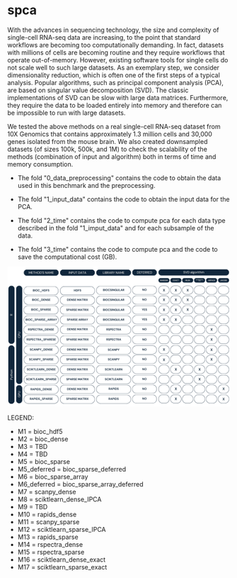 # spca

With the advances in sequencing technology, the size and complexity of single-cell RNA-seq data are increasing, to the point that standard workflows are becoming too computationally demanding. In fact, datasets with millions of cells are becoming routine and they require workflows that operate out-of-memory.
However, existing software tools for single cells do not scale well to such large datasets. As an exemplary step, we consider dimensionality reduction, which is often one of the first steps of a typical analysis. Popular algorithms, such as principal component analysis (PCA), are based on singular value decomposition (SVD).
The classic implementations of SVD can be slow with large data matrices. Furthermore, they require the data to be loaded entirely into memory and therefore can be impossible to run with large datasets.

We tested the above methods on a real single-cell RNA-seq dataset from 10X Genomics that contains approximately 1.3 million cells and 30,000 genes isolated from the mouse brain.
We also created downsampled datasets (of sizes 100k, 500k, and 1M) to check the scalability of the methods (combination of input and algorithm) both in terms of time and memory consumption.

* The fold "0_data_preprocessing" contains the code to obtain the data used in this benchmark and the preprocessing.

* The fold "1_input_data" contains the code to obtain the input data for the PCA.

* The fold "2_time" contains the code to compute pca for each data type described in the fold "1_imput_data" and for each subsample of the data.

* The fold "3_time" contains the code to compute pca and the code to save the computational cost (GB).

  
![](https://github.com/billila/spca/blob/main/0_data_preprocessing/SCHEMA%20POSTER%20(1024%20%C3%97%20540%20px)%20(1024%20%C3%97%20640%20px)(4).png)

LEGEND:
* M1 = bioc_hdf5
* M2 = bioc_dense
* M3 = TBD
* M4 = TBD
* M5 = bioc_sparse
* M5_deferred = bioc_sparse_deferred 
* M6 = bioc_sparse_array
* M6_deferred = bioc_sparse_array_deferred
* M7 = scanpy_dense
* M8 = sciktlearn_dense_IPCA
* M9 = TBD
* M10 = rapids_dense
* M11 = scanpy_sparse
* M12 = sciktlearn_sparse_IPCA
* M13 = rapids_sparse
* M14 = rspectra_dense
* M15 = rspectra_sparse
* M16 = sciktlearn_dense_exact
* M17 = sciktlearn_sparse_exact
